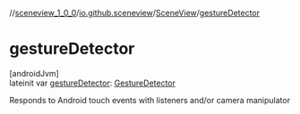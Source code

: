 //[sceneview_1_0_0](../../../index.md)/[io.github.sceneview](../index.md)/[SceneView](index.md)/[gestureDetector](gesture-detector.md)

# gestureDetector

[androidJvm]\
lateinit var [gestureDetector](gesture-detector.md): [GestureDetector](../../io.github.sceneview.gesture/-gesture-detector/index.md)

Responds to Android touch events with listeners and/or camera manipulator
